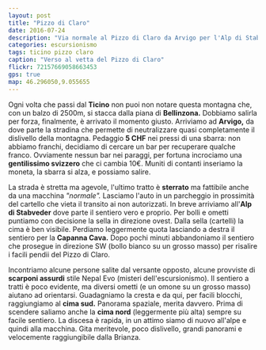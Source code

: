 ```yaml
---
layout: post
title: "Pizzo di Claro"
date: 2016-07-24
description: "Via normale al Pizzo di Claro da Arvigo per l'Alp di Stabveder"
categories: escursionismo
tags: ticino pizzo claro
caption: "Verso al vetta del Pizzo di Claro"
flickr: 72157669058663453
gps: true
map: 46.296050,9.055655
---
```


Ogni volta che passi dal **Ticino** non puoi non notare questa montagna che, con un balzo di 2500m, si stacca dalla piana di **Bellinzona.** Dobbiamo salirla per forza, finalmente, è arrivato il momento giusto. Arriviamo ad **Arvigo,** da dove parte la stradina che permette di neutralizzare quasi completamente il dislivello della montagna. Pedaggio **5 CHF** nei pressi di una sbarra: non abbiamo franchi, decidiamo di cercare un bar per recuperare qualche franco. Ovviamente nessun bar nei paraggi, per fortuna incrociamo una **gentilissimo svizzero** che ci cambia 10€. Muniti di contanti inseriamo la moneta, la sbarra si alza, e possiamo salire.

La strada è stretta ma agevole, l'ultimo tratto è **sterrato** ma fattibile anche da una macchina *"normale".* Lasciamo l'auto in un parcheggio in prossimità del cartello che vieta il transito ai non autorizzati. In breve arriviamo all'**Alp di Stabveder** dove parte il sentiero vero e proprio. Per bolli e ometti puntiamo con decisione la sella in direzione ovest. Dalla sella (cartelli) la cima è ben visibile. Perdiamo leggermente quota lasciando a destra il sentiero per la **Capanna Cava.** Dopo pochi minuti abbandoniamo il sentiero che prosegue in direzione SW (bollo bianco su un grosso masso) per risalire i facili pendii del Pizzo di Claro. 

Incontriamo alcune persone salite dal versante opposto, alcune provviste di **scarponi assurdi** stile Nepal Evo (misteri dell'escursionismo). Il sentiero a tratti è poco evidente, ma diversi ometti (e un omone su un grosso masso) aiutano ad orientarsi. Guadagniamo la cresta e da qui, per facili blocchi, raggiungiamo al **cima sud.** Panorama spaziale, merita davvero. Prima di scendere saliamo anche la **cima nord** (leggermente più alta) sempre su facile sentiero. La discesa è rapida, in un attimo siamo di nuovo all'alpe e quindi alla macchina. Gita meritevole, poco dislivello, grandi panorami e velocemente raggiungibile dalla Brianza.

